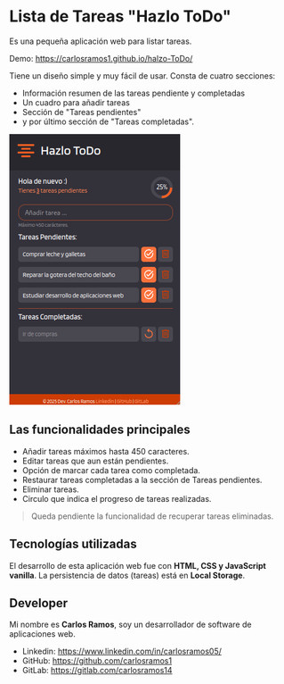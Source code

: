 # Lista de Tareas "Hazlo ToDo"

Es una pequeña aplicación web para listar tareas. 

Demo: https://carlosramos1.github.io/halzo-ToDo/

Tiene un diseño simple y muy fácil de usar. Consta de cuatro secciones:

- Información resumen de las tareas pendiente y completadas
- Un cuadro para añadir tareas
- Sección de "Tareas pendientes" 
- y por último sección de "Tareas completadas". 

![captura-hazlo-ToDo.png](captura-hazlo-ToDo.png)

## Las funcionalidades principales

- Añadir tareas máximos hasta 450 caracteres.
- Editar tareas que aun están pendientes.
- Opción de marcar cada tarea como completada.
- Restaurar tareas completadas a la sección de Tareas pendientes.
- Eliminar tareas.
- Circulo que indica el progreso de tareas realizadas.

> Queda pendiente la funcionalidad de recuperar tareas eliminadas.

## Tecnologías utilizadas

El desarrollo de esta aplicación web fue con **HTML, CSS y JavaScript vanilla**. La persistencia de datos (tareas) está en **Local Storage**.

## Developer

Mi nombre es **Carlos Ramos**, soy un desarrollador de software de aplicaciones web.

- Linkedin: https://www.linkedin.com/in/carlosramos05/
- GitHub: https://github.com/carlosramos1
- GitLab: https://gitlab.com/carlosramos14